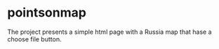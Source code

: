 # pointsonmap
The project presents a simple html page with a Russia map that hase a choose file button. 
